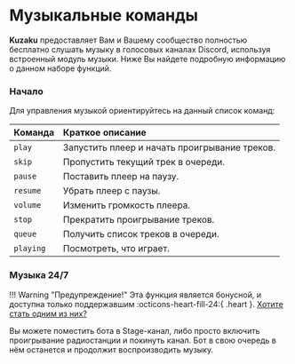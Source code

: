 # Музыкальные команды

**Kuzaku** предоставляет Вам и Вашему сообщество полностью бесплатно слушать музыку в голосовых каналах Discord, используя встроенный модуль музыки. Ниже Вы найдете подробную информацию о данном наборе функций.

### Начало

Для управления музыкой ориентируйтесь на данный список команд:

| Команда | Краткое описание |
| :--- | :--- |
| `play` | Запустить плеер и начать проигрывание треков. |
| `skip` | Пропустить текущий трек в очереди. |
| `pause` | Поставить плеер на паузу. |
| `resume` | Убрать плеер с паузы. |
| `volume` | Изменить громкость плеера. |
| `stop` | Прекратить проигрывание треков. |
| `queue` | Получить список треков в очереди. |
| `playing` | Посмотреть, что играет. |

### Музыка 24/7
!!! Warning "Предупреждение!"
    Эта функция является бонусной, и доступна только поддержавшим :octicons-heart-fill-24:{ .heart }. [Хотите стать одним из них?](../additional-info/kuzaku-premium.md#priobretenie)

Вы можете поместить бота в Stage-канал, либо просто включить проигрывание радиостанции и покинуть канал. Бот в свою очередь в нём останется и продолжит воспроизводить музыку.

